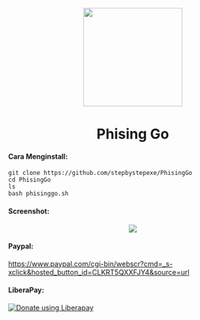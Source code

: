  <p align="center">
  <img src="https://github.com/stepbystepexe/PhisingGo/blob/master/Logo.png" width="200"/>
</a></p>
<h1 align="center">Phising Go</h1>

#### Cara Menginstall:
```
git clone https://github.com/stepbystepexe/PhisingGo
cd PhisingGo
ls
bash phisinggo.sh
```
#### Screenshot:
<p align="center">
  <img src="https://github.com/stepbystepexe/PhisingGo/blob/master/Screenshoot.png">
</a></p>

#### Paypal:
https://www.paypal.com/cgi-bin/webscr?cmd=_s-xclick&hosted_button_id=CLKRT5QXXFJY4&source=url
#### LiberaPay:
<noscript><a href="https://liberapay.com/stepbystepexe/donate"><img alt="Donate using Liberapay" src="https://liberapay.com/assets/widgets/donate.svg"></a></noscript>
